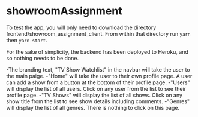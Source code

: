 # showroomAssignment

To test the app, you will only need to download the directory frontend/showroom_assignment_client. From within that directory run ```yarn``` then ```yarn start```.

For the sake of simplicity, the backend has been deployed to Heroku, and so nothing needs to be done. 

-The branding text, "TV Show Watchlist" in the navbar will take the user to the main paige.
-"Home" will take the user to their own profile page. A user can add a show from a button at the bottom of their profile page.
-"Users" will display the list of all users. Click on any user from the list to see their profile page.
-"TV Shows" will display the list of all shows. Click on any show title from the list to see show details including comments.
-"Genres" will display the list of all genres. There is nothing to click on this page. 
